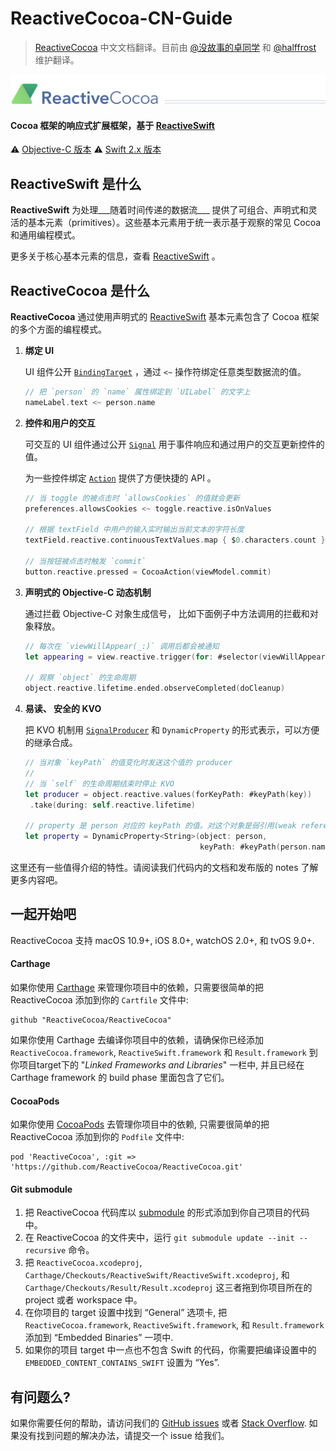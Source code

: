 # ReactiveCocoa-CN-Guide
> [ReactiveCocoa](https://github.com/ReactiveCocoa/ReactiveCocoa) 中文文档翻译。目前由 [@没故事的卓同学](http://weibo.com/1926303682) 和 [@halffrost]( http://weibo.com/u/1936502837) 维护翻译。

![](https://github.com/ReactiveCocoa/ReactiveCocoa/raw/master/Logo/header.png)

#### Cocoa 框架的响应式扩展框架，基于 [ReactiveSwift][]

⚠️ [Objective-C 版本](https://github.com/ReactiveCocoa/ReactiveObjC) ⚠️ [ Swift 2.x 版本](https://github.com/ReactiveCocoa/ReactiveCocoa/tree/v4.0.0)

## ReactiveSwift 是什么
__ReactiveSwift__ 为处理___随着时间传递的数据流___ 提供了可组合、声明式和灵活的基本元素（primitives）。这些基本元素用于统一表示基于观察的常见 Cocoa 和通用编程模式。

更多关于核心基本元素的信息，查看 [ReactiveSwift][] 。

## ReactiveCocoa 是什么

__ReactiveCocoa__ 通过使用声明式的 [ReactiveSwift][] 基本元素包含了 Cocoa 框架的多个方面的编程模式。 

1. **绑定 UI**

   UI 组件公开 [`BindingTarget`][] ，通过 `<~` 操作符绑定任意类型数据流的值。

   ```swift
   // 把 `person` 的 `name` 属性绑定到 `UILabel` 的文字上
   nameLabel.text <~ person.name
   ```

2. **控件和用户的交互**

   可交互的 UI 组件通过公开 [`Signal`][] 用于事件响应和通过用户的交互更新控件的值。

   为一些控件绑定 [`Action`][] 提供了方便快捷的 API 。

   ```swift
   // 当 toggle 的被点击时 `allowsCookies` 的值就会更新
   preferences.allowsCookies <~ toggle.reactive.isOnValues 

   // 根据 textField 中用户的输入实时输出当前文本的字符长度
   textField.reactive.continuousTextValues.map { $0.characters.count }

   // 当按钮被点击时触发 `commit` 
   button.reactive.pressed = CocoaAction(viewModel.commit)
   ```

3. **声明式的 Objective-C 动态机制**

   通过拦截 Objective-C 对象生成信号，
   比如下面例子中方法调用的拦截和对象释放。

   ```swift
   // 每次在 `viewWillAppear(_:)` 调用后都会被通知
   let appearing = view.reactive.trigger(for: #selector(viewWillAppear(_:)))

   // 观察 `object` 的生命周期
   object.reactive.lifetime.ended.observeCompleted(doCleanup)
   ```

4. **易读、 安全的 KVO**

   把 KVO 机制用 [`SignalProducer`][]  和 `DynamicProperty` 的形式表示，可以方便的继承合成。

   ```swift
   // 当对象 `keyPath` 的值变化时发送这个值的 producer
   //
   // 当 `self` 的生命周期结束时停止 KVO
   let producer = object.reactive.values(forKeyPath: #keyPath(key))
   	.take(during: self.reactive.lifetime)

   // property 是 person 对应的 keyPath 的值。对这个对象是弱引用(weak reference)。 
   let property = DynamicProperty<String>(object: person,
                                          keyPath: #keyPath(person.name))
   ```

这里还有一些值得介绍的特性。请阅读我们代码内的文档和发布版的 notes 了解更多内容吧。

## 一起开始吧

ReactiveCocoa 支持 macOS 10.9+, iOS 8.0+, watchOS 2.0+, 和 tvOS 9.0+.

#### Carthage

如果你使用 [Carthage][] 来管理你项目中的依赖，只需要很简单的把
ReactiveCocoa 添加到你的 `Cartfile` 文件中:

```
github "ReactiveCocoa/ReactiveCocoa"
```

如果你使用 Carthage 去编译你项目中的依赖，请确保你已经添加`ReactiveCocoa.framework`, `ReactiveSwift.framework` 和 `Result.framework` 到你项目target下的 "_Linked Frameworks and Libraries_" 一栏中, 并且已经在 Carthage framework 的 build phase 里面包含了它们。

#### CocoaPods

如果你使用 [CocoaPods][] 去管理你项目中的依赖, 只需要很简单的把
ReactiveCocoa 添加到你的 `Podfile` 文件中:

```
pod 'ReactiveCocoa', :git => 'https://github.com/ReactiveCocoa/ReactiveCocoa.git'
```

#### Git submodule

 1. 把 ReactiveCocoa 代码库以 [submodule][] 的形式添加到你自己项目的代码中。
 2. 在 ReactiveCocoa 的文件夹中，运行 `git submodule update --init --recursive` 命令。
 3. 把 `ReactiveCocoa.xcodeproj`,
    `Carthage/Checkouts/ReactiveSwift/ReactiveSwift.xcodeproj`, 和
    `Carthage/Checkouts/Result/Result.xcodeproj` 这三者拖到你项目所在的 project 或者 workspace 中。
 4. 在你项目的 target 设置中找到 “General” 选项卡, 把
    `ReactiveCocoa.framework`, `ReactiveSwift.framework`, 和 `Result.framework`
    添加到 “Embedded Binaries” 一项中.
 5. 如果你的项目 target 中一点也不包含  Swift 的代码，你需要把编译设置中的 `EMBEDDED_CONTENT_CONTAINS_SWIFT` 设置为 “Yes”.

## 有问题么?
如果你需要任何的帮助，请访问我们的 [GitHub issues][] 或者 [Stack Overflow][]. 如果没有找到问题的解决办法，请提交一个 issue 给我们。

[ReactiveSwift]: https://github.com/ReactiveCocoa/ReactiveSwift
[ReactiveObjC]: https://github.com/ReactiveCocoa/ReactiveObjC
[GitHub issues]: https://github.com/ReactiveCocoa/ReactiveCocoa/issues?q=is%3Aissue+label%3Aquestion+
[Stack Overflow]: http://stackoverflow.com/questions/tagged/reactive-cocoa
[CHANGELOG]: CHANGELOG.md
[Carthage]: https://github.com/Carthage/Carthage
[CocoaPods]: https://cocoapods.org/
[submodule]: https://git-scm.com/book/en/v2/Git-Tools-Submodules
[`Signal`]: https://github.com/ReactiveCocoa/ReactiveSwift/blob/master/Documentation/FrameworkOverview.md#signals
[`SignalProducer`]: https://github.com/ReactiveCocoa/ReactiveSwift/blob/master/Documentation/FrameworkOverview.md#signal-producers
[`Action`]: https://github.com/ReactiveCocoa/ReactiveSwift/blob/master/Documentation/FrameworkOverview.md#actions
[`BindingTarget`]: https://github.com/ReactiveCocoa/ReactiveSwift/blob/master/Documentation/FrameworkOverview.md#binding-target